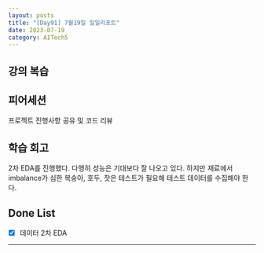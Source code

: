 ```yaml
---
layout: posts
title: "[Day91] 7월19일 일일리포트"
date: 2023-07-19
category: AITech5
---
```


## 강의 복습

## 피어세션

프로젝트 진행사항 공유 및 코드 리뷰

## 학습 회고

2차 EDA를 진행했다. 다행히 성능은 기대보다 잘 나오고 있다. 하지만 재료에서 imbalance가 심한 복숭아, 호두, 잣은 테스트가 필요해 테스트 데이터를 수집해야 한다.

## Done List

- [x]  데이터 2차 EDA

---
